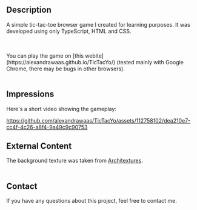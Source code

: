 ## Description

A simple tic-tac-toe browser game I created for learning purposes. It was developed using only TypeScript, HTML and CSS.

<br>
<br>
You can play the game on [this webite](https://alexandrawaas.github.io/TicTacYo/) (tested mainly with Google Chrome, there may be bugs in other browsers).
<br>
<br>

## Impressions

Here's a short video showing the gameplay:

https://github.com/alexandrawaas/TicTacYo/assets/112758102/dea210e7-cc4f-4c26-a8f4-9a49c9c90753


## External Content

The background texture was taken from [Architextures](https://architextures.org/).
<br>
<br>

## Contact

If you have any questions about this project, feel free to contact me.
